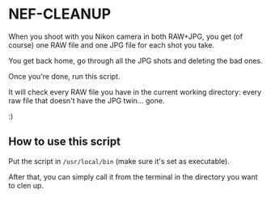 # NEF-CLEANUP

When you shoot with you Nikon camera in both RAW+JPG, you get (of course) one
RAW file and one JPG file for each shot you take.

You get back home, go through all the JPG shots and deleting the bad ones.

Once you're done, run this script.

It will check every RAW file you have in the current working directory: every
raw file that doesn't have the JPG twin... gone.

:)


## How to use this script

Put the script in `/usr/local/bin` (make sure it's set as executable).

After that, you can simply call it from the terminal in the directory you want
to clen up.
